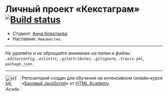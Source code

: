 # Личный проект «Кекстаграм» [![Build status][travis-image]][travis-url]

* Студент: [Анна Коротаева](https://up.htmlacademy.ru/javascript/9/user/64388).
* Наставник: `Неизвестно`.

---

_Не удаляйте и не обращайте внимание на папки и файлы:_<br>
_`.editorconfig`, `.eslintrc`, `.gitattributes`, `.gitignore`, `.travis.yml`, `package.json`._

---

<a href="https://htmlacademy.ru/intensive/javascript"><img align="left" width="50" height="50" title="HTML Academy" src="https://up.htmlacademy.ru/static/img/intensive/javascript/logo-for-github.svg"></a>

Репозиторий создан для обучения на интенсивном онлайн‑курсе «[Базовый JavaScript](https://htmlacademy.ru/intensive/javascript)» от [HTML Academy](https://htmlacademy.ru).

[travis-image]: https://travis-ci.org/htmlacademy-javascript/64388-kekstagram.svg?branch=master
[travis-url]: https://travis-ci.org/htmlacademy-javascript/64388-kekstagram
